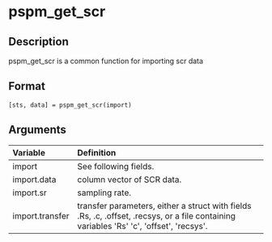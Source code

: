 # pspm_get_scr
## Description
pspm_get_scr is a common function for importing scr data

## Format
`[sts, data] = pspm_get_scr(import)`

## Arguments
| Variable | Definition |
|:--|:--|
| import | See following fields. |
| import.data | column vector of SCR data. |
| import.sr | sampling rate. |
| import.transfer | transfer parameters, either a struct with fields .Rs, .c, .offset, .recsys, or a file containing variables 'Rs' 'c', 'offset', 'recsys'. |
